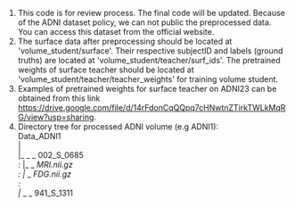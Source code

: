1. This code is for review process. The final code will be updated. Because of the ADNI dataset policy, we can not public the preprocessed data. You can access this dataset from the official website.
2. The surface data after preprocessing should be located at 'volume_student/surface'. Their respective subjectID and labels (ground truths) are located at 'volume_student/teacher/surf_ids'. The pretrained weights of surface teacher should be located at 'volume_student/teacher/teacher_weights' for training volume student. 
3. Examples of pretrained weights for surface teacher on ADNI23 can be obtained from this link https://drive.google.com/file/d/14rFdonCqQQpq7cHNwtnZTirkTWLkMqRG/view?usp=sharing.
4. Directory tree for processed ADNI volume (e.g ADNI1): <br>
Data_ADNI1 <br>
|<br>
|_ _ _ 002_S_0685<br>
:		|_ _ _MRI.nii.gz<br>
:		|_ _ _FDG.nii.gz<br>
:<br>
|_ _ _ 941_S_1311<br>
